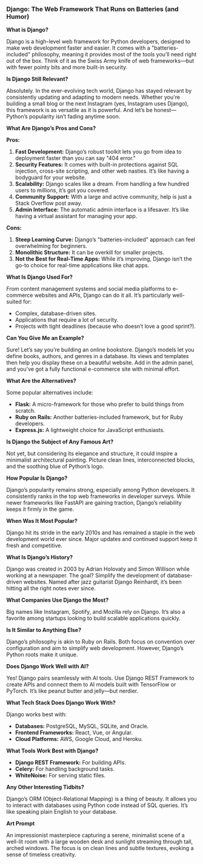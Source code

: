 ### Django: The Web Framework That Runs on Batteries (and Humor)

**What is Django?**

Django is a high-level web framework for Python developers, designed to make web development faster and easier. It comes with a "batteries-included" philosophy, meaning it provides most of the tools you’ll need right out of the box. Think of it as the Swiss Army knife of web frameworks—but with fewer pointy bits and more built-in security.

**Is Django Still Relevant?**

Absolutely. In the ever-evolving tech world, Django has stayed relevant by consistently updating and adapting to modern needs. Whether you're building a small blog or the next Instagram (yes, Instagram uses Django), this framework is as versatile as it is powerful. And let’s be honest—Python’s popularity isn’t fading anytime soon.

**What Are Django’s Pros and Cons?**

**Pros:**
1. **Fast Development:** Django’s robust toolkit lets you go from idea to deployment faster than you can say "404 error."
2. **Security Features:** It comes with built-in protections against SQL injection, cross-site scripting, and other web nasties. It’s like having a bodyguard for your website.
3. **Scalability:** Django scales like a dream. From handling a few hundred users to millions, it’s got you covered.
4. **Community Support:** With a large and active community, help is just a Stack Overflow post away.
5. **Admin Interface:** The automatic admin interface is a lifesaver. It’s like having a virtual assistant for managing your app.

**Cons:**
1. **Steep Learning Curve:** Django’s "batteries-included" approach can feel overwhelming for beginners.
2. **Monolithic Structure:** It can be overkill for smaller projects.
3. **Not the Best for Real-Time Apps:** While it’s improving, Django isn’t the go-to choice for real-time applications like chat apps.

**What Is Django Used For?**

From content management systems and social media platforms to e-commerce websites and APIs, Django can do it all. It’s particularly well-suited for:
- Complex, database-driven sites.
- Applications that require a lot of security.
- Projects with tight deadlines (because who doesn’t love a good sprint?).

**Can You Give Me an Example?**

Sure! Let’s say you’re building an online bookstore. Django’s models let you define books, authors, and genres in a database. Its views and templates then help you display these on a beautiful website. Add in the admin panel, and you’ve got a fully functional e-commerce site with minimal effort.

**What Are the Alternatives?**

Some popular alternatives include:
- **Flask:** A micro-framework for those who prefer to build things from scratch.
- **Ruby on Rails:** Another batteries-included framework, but for Ruby developers.
- **Express.js:** A lightweight choice for JavaScript enthusiasts.

**Is Django the Subject of Any Famous Art?**

Not yet, but considering its elegance and structure, it could inspire a minimalist architectural painting. Picture clean lines, interconnected blocks, and the soothing blue of Python’s logo.

**How Popular Is Django?**

Django’s popularity remains strong, especially among Python developers. It consistently ranks in the top web frameworks in developer surveys. While newer frameworks like FastAPI are gaining traction, Django’s reliability keeps it firmly in the game.

**When Was It Most Popular?**

Django hit its stride in the early 2010s and has remained a staple in the web development world ever since. Major updates and continued support keep it fresh and competitive.

**What Is Django’s History?**

Django was created in 2003 by Adrian Holovaty and Simon Willison while working at a newspaper. The goal? Simplify the development of database-driven websites. Named after jazz guitarist Django Reinhardt, it’s been hitting all the right notes ever since.

**What Companies Use Django the Most?**

Big names like Instagram, Spotify, and Mozilla rely on Django. It’s also a favorite among startups looking to build scalable applications quickly.

**Is It Similar to Anything Else?**

Django’s philosophy is akin to Ruby on Rails. Both focus on convention over configuration and aim to simplify web development. However, Django’s Python roots make it unique.

**Does Django Work Well with AI?**

Yes! Django pairs seamlessly with AI tools. Use Django REST Framework to create APIs and connect them to AI models built with TensorFlow or PyTorch. It’s like peanut butter and jelly—but nerdier.

**What Tech Stack Does Django Work With?**

Django works best with:
- **Databases:** PostgreSQL, MySQL, SQLite, and Oracle.
- **Frontend Frameworks:** React, Vue, or Angular.
- **Cloud Platforms:** AWS, Google Cloud, and Heroku.

**What Tools Work Best with Django?**

- **Django REST Framework:** For building APIs.
- **Celery:** For handling background tasks.
- **WhiteNoise:** For serving static files.

**Any Other Interesting Tidbits?**

Django’s ORM (Object-Relational Mapping) is a thing of beauty. It allows you to interact with databases using Python code instead of SQL queries. It’s like speaking plain English to your database.

**Art Prompt**

An impressionist masterpiece capturing a serene, minimalist scene of a well-lit room with a large wooden desk and sunlight streaming through tall, arched windows. The focus is on clean lines and subtle textures, evoking a sense of timeless creativity.

